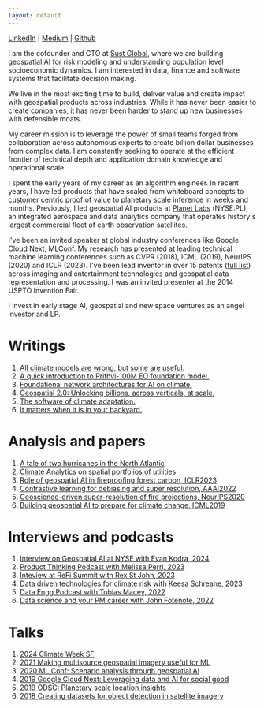 ```yaml
---
layout: default
---
```



[LinkedIn](https://www.linkedin.com/in/gopalerinjippurath/) 
| [Medium](https://medium.com/@gopal.e) 
| [Github](https://github.com/xuberance137) 


I am the cofounder and CTO at [Sust Global](https://www.sustglobal.com/), where we are building geospatial AI for risk modeling and understanding population level socioeconomic dynamics. I am interested in data, finance and software systems that facilitate decision making. 

We live in the most exciting time to build, deliver value and create impact with geospatial products across industries. While it has never been easier to create companies, it has never been harder to stand up new businesses with defensible moats. 

My career mission is to leverage the power of small teams forged from collaboration across autonomous experts to create billion dollar businesses from complex data. I am constantly seeking to operate at the efficient frontier of technical depth and application domain knowledge and operational scale. 

I spent the early years of my career as an algorithm engineer. In recent years, I have led products that have scaled from whiteboard concepts to customer centric proof of value to planetary scale inference in weeks and months. Previously, I led geospatial AI products at [Planet Labs](https://www.planet.com/) (NYSE:PL), an integrated aerospace and data analytics company that operates history's largest commercial fleet of earth observation satellites. 

I've been an invited speaker at global industry conferences like Google Cloud Next, MLConf. My research has presented at leading technical machine learning conferences such as CVPR (2018), ICML (2019), NeurIPS (2020) and ICLR (2023). I've been lead inventor in over 15 patents ([full list](https://patents.google.com/?inventor=erinjippurath)) across imaging and entertainment technologies and geospatial data representation and processing. I was an invited presenter at the 2014 USPTO Invention Fair.

I invest in early stage AI, geospatial and new space ventures as an angel investor and LP.


# Writings

1. [All climate models are wrong, but some are useful.](https://www.linkedin.com/pulse/all-climate-models-wrong-some-useful-gopal-erinjippurath-gorgc/)
2. [A quick introduction to Prithvi-100M EO foundation model.](https://www.linkedin.com/posts/gopalerinjippurath_ai-climatedata-nasa-activity-7094752038760165376-XXk6)
3. [Foundational network architectures for AI on climate.](https://www.linkedin.com/posts/gopalerinjippurath_generativeai-climate-openapis-activity-7057418474465218560-hkKi)
4. [Geospatial 2.0: Unlocking billions, across verticals, at scale.](https://www.linkedin.com/posts/gopalerinjippurath_approaching-geospatial-20-unlocking-billions-activity-6549406753174499328-RkcR)
5. [The software of climate adaptation.](https://medium.com/age-of-awareness/the-software-of-climate-adaptation-242d06ed7c0f)
6. [It matters when it is in your backyard.](https://medium.com/datadriveninvestor/it-matters-when-its-in-your-backyard-e3f93953e282)

# Analysis and papers

1. [A tale of two hurricanes in the North Atlantic](https://www.linkedin.com/posts/gopalerinjippurath_inferences-from-a-climate-finance-and-data-activity-7254168305790267392-wSeG)
2. [Climate Analytics on spatial portfolios of utilities](https://www.linkedin.com/posts/gopalerinjippurath_utilitiesindustry-utilities-portfoliomanagement-activity-7166468148819427329-6gas)
3. [Role of geospatial AI in fireproofing forest carbon, ICLR2023](https://www.linkedin.com/posts/gopalerinjippurath_the-role-of-ai-in-fireproofing-forest-carbon-activity-7063921444107284480-BP_c)
4. [Contrastive learning for debiasing and super resolution, AAAI2022](https://www.climatechange.ai/papers/aaaifss2022/10)
5. [Geoscience-driven super-resolution of fire projections, NeurIPS2020](https://www.climatechange.ai/papers/neurips2020/45)
6. [Building geospatial AI to prepare for climate change, ICML2019](https://medium.com/planet-stories/how-automated-building-analytics-can-help-african-cities-prepare-for-climate-change-dcee34929b2e)


# Interviews and podcasts

1. [Interview on Geospatial AI at NYSE with Evan Kodra, 2024](https://www.linkedin.com/posts/gopalerinjippurath_sustainabilityspotlight-activity-7273054324639866880-FZj0/)
2. [Product Thinking Podcast with Melissa Perri, 2023](https://www.linkedin.com/feed/update/urn:li:activity:7209890643689574400/)
3. [Inteview at ReFi Summit with Rex St John, 2023](https://youtu.be/3icTtsiySv8?si=EATsGDuec0-roMq1)
4. [Data driven technologies for climate risk with Keesa Schreane, 2023](https://youtu.be/wNiysf4GibQ?si=JRoehy90Bmsbl-q9)
5. [Data Engg Podcast with Tobias Macey, 2022](https://youtu.be/IFRjA-WyfWQ?si=aYKU-hZkr1WcQlgB)
6. [Data science and your PM career with John Fotenote, 2022](https://youtu.be/BMvoMTLda0o?si=rzCw_vfgFiTSyzcL)

# Talks

1. [2024 Climate Week SF](https://www.linkedin.com/posts/gopalerinjippurath_sfclimateweek-climateweeknyc-activity-7208497957254385664-B48-)
2. [2021 Making multisource geospatial imagery useful for ML](https://www.linkedin.com/posts/gopalerinjippurath_making-multi-source-geospatial-imagery-useful-activity-6562096295664848896-oq_G)
3. [2020 ML Conf: Scenario analysis through geospatial AI](https://youtu.be/p4FhmF4RBqk?si=-gqVmGre9izAT16C)
4. [2019 Google Cloud Next: Leveraging data and AI for social good](https://youtu.be/MIa54a9NnW4?si=qlcMwmqJORgmx451)
5. [2019 ODSC: Planetary scale location insights](https://medium.com/planet-stories/getting-to-planetary-scale-location-insights-c4a011d5641e?sk=8334bf2232c7636636400d0f17d23590)
6. [2018 Creating datasets for object detection in satellite imagery](https://www.youtube.com/watch?v=WZBmflsm3Qo)



